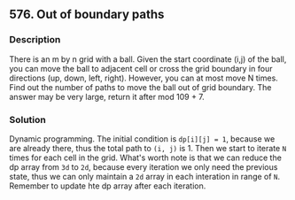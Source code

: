 ## 576. Out of boundary paths
### Description
There is an m by n grid with a ball. Given the start coordinate (i,j) of the ball, you can move the ball to adjacent cell or cross the grid boundary in four directions (up, down, left, right). However, you can at most move N times. Find out the number of paths to move the ball out of grid boundary. The answer may be very large, return it after mod 109 + 7.

### Solution
Dynamic programming. The initial condition is `dp[i][j] = 1`, because we are already there, thus the total path to `(i, j)` is 1. Then we start to iterate `N` times for each cell in the grid. What's worth note is that we can reduce the dp array from `3d` to `2d`, because every iteration we only need the previous state, thus we can only maintain a `2d` array in each interation in range of `N`. Remember to update hte dp array after each iteration. 
